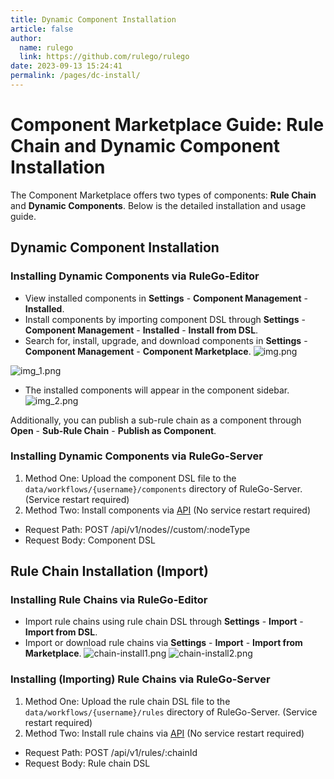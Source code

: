 ```yaml
---
title: Dynamic Component Installation
article: false
author: 
  name: rulego
  link: https://github.com/rulego/rulego
date: 2023-09-13 15:24:41
permalink: /pages/dc-install/
---
```


# Component Marketplace Guide: Rule Chain and Dynamic Component Installation
The Component Marketplace offers two types of components: **Rule Chain** and **Dynamic Components**. Below is the detailed installation and usage guide.

## Dynamic Component Installation
### Installing Dynamic Components via RuleGo-Editor

- View installed components in **Settings** - **Component Management** - **Installed**.
- Install components by importing component DSL through **Settings** - **Component Management** - **Installed** - **Install from DSL**.
- Search for, install, upgrade, and download components in **Settings** - **Component Management** - **Component Marketplace**.
  ![img.png](/img/marketplace/component-install1.png)

![img_1.png](/img/marketplace/component-install2.png)
- The installed components will appear in the component sidebar.
  ![img_2.png](/img/marketplace/component-install3.png)

Additionally, you can publish a sub-rule chain as a component through **Open** - **Sub-Rule Chain** - **Publish as Component**.

### Installing Dynamic Components via RuleGo-Server
1. Method One: Upload the component DSL file to the `data/workflows/{username}/components` directory of RuleGo-Server. (Service restart required)
2. Method Two: Install components via [API](https://apifox.com/apidoc/shared/d17a63fe-2201-4e37-89fb-f2e8c1cbaf40/276571404e0 ) (No service restart required)
- Request Path: POST /api/v1/nodes//custom/:nodeType
- Request Body: Component DSL

## Rule Chain Installation (Import)
### Installing Rule Chains via RuleGo-Editor
- Import rule chains using rule chain DSL through **Settings** - **Import** - **Import from DSL**.
- Import or download rule chains via **Settings** - **Import** - **Import from Marketplace**.
  ![chain-install1.png](/img/marketplace/chain-install1.png)
  ![chain-install2.png](/img/marketplace/chain-install2.png)

### Installing (Importing) Rule Chains via RuleGo-Server
1. Method One: Upload the rule chain DSL file to the `data/workflows/{username}/rules` directory of RuleGo-Server. (Service restart required)
2. Method Two: Install rule chains via [API](https://apifox.com/apidoc/shared/d17a63fe-2201-4e37-89fb-f2e8c1cbaf40/234562868e0 ) (No service restart required)
- Request Path: POST /api/v1/rules/:chainId
- Request Body: Rule chain DSL